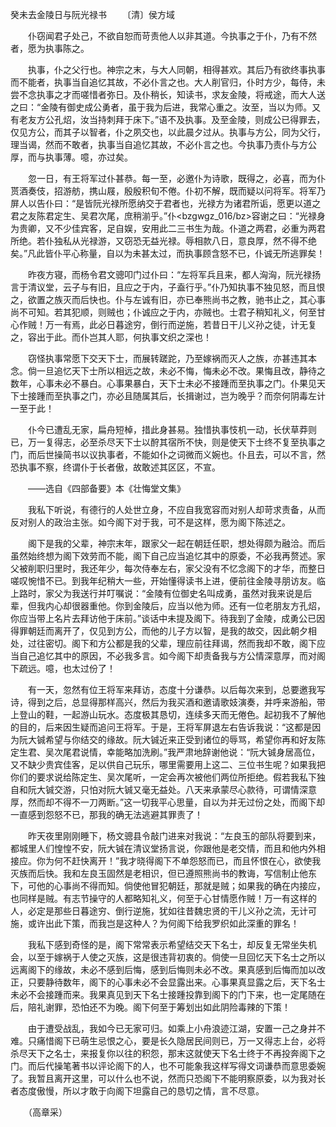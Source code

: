 癸未去金陵日与阮光禄书
　　〔清〕侯方域

　　仆窃闻君子处己，不欲自恕而苛责他人以非其道。今执事之于仆，乃有不然者，愿为执事陈之。

　　执事，仆之父行也。神宗之末，与大人同朝，相得甚欢。其后乃有欲终事执事而不能者，执事当自追忆其故，不必仆言之也。大人削官归，仆时方少，每侍，未尝不念执事之才而嗟惜者弥日。及仆稍长，知读书，求友金陵，将戒途，而大人送之曰：“金陵有御史成公勇者，虽于我为后进，我常心重之。汝至，当以为师。又有老友方公孔炤，汝当持刺拜于床下。”语不及执事。及至金陵，则成公已得罪去，仅见方公，而其子以智者，仆之夙交也，以此晨夕过从。执事与方公，同为父行，理当谒，然而不敢者，执事当自追忆其故，不必仆言之也。今执事乃责仆与方公厚，而与执事薄。噫，亦过矣。

　　忽一日，有王将军过仆甚恭。每一至，必邀仆为诗歌，既得之，必喜，而为仆贳酒奏伎，招游舫，携山屐，殷殷积旬不倦。仆初不解，既而疑以问将军。将军乃屏人以告仆曰：“是皆阮光禄所愿纳交于君者也，光禄方为诸君所诟，愿更以道之君之友陈君定生、吴君次尾，庶稍湔乎。”仆<bzgwgz_016/bz>容谢之曰：“光禄身为贵卿，又不少佳宾客，足自娱，安用此二三书生为哉。仆道之两君，必重为两君所绝。若仆独私从光禄游，又窃恐无益光禄。辱相款八日，意良厚，然不得不绝矣。”凡此皆仆平心称量，自以为未甚太过，而执事顾含怒不已，仆诚无所逃罪矣！ 

　　昨夜方寝，而杨令君文骢叩门过仆曰：“左将军兵且来，都人洶洶，阮光禄扬言于清议堂，云子与有旧，且应之于内，子盍行乎。”仆乃知执事不独见怒，而且恨之，欲置之族灭而后快也。仆与左诚有旧，亦已奉熊尚书之教，驰书止之，其心事尚不可知。若其犯顺，则贼也；仆诚应之于内，亦贼也。士君子稍知礼义，何至甘心作贼！万一有焉，此必日暮途穷，倒行而逆施，若昔日干儿义孙之徒，计无复之，容出于此。而仆岂其人耶，何执事文织之深也！

　　窃怪执事常愿下交天下士，而展转蹉跎，乃至嫁祸而灭人之族，亦甚违其本念。倘一旦追忆天下士所以相远之故，未必不悔，悔未必不改。果悔且改，静待之数年，心事未必不暴白。心事果暴白，天下士未必不接踵而至执事之门。仆果见天下士接踵而至执事之门，亦必且随属其后，长揖谢过，岂为晚乎？而奈何阴毒左计一至于此！

　　仆今已遭乱无家，扁舟短棹，措此身甚易。独惜执事忮机一动，长伏草莽则已，万一复得志，必至杀尽天下士以酧其宿所不快，则是使天下士终不复至执事之门，而后世操简书以议执事者，不能如仆之词微而义婉也。仆且去，可以不言，然恐执事不察，终谓仆于长者傲，故敢述其区区，不宣。

　　——选自《四部备要》本《壮悔堂文集》　

　　我私下听说，有德行的人处世立身，不应自我宽容而对别人却苛求责备，从而反对别人的政治主张。如今阁下对于我，可不是这样，愿为阁下陈述之。

　　阁下是我的父辈，神宗末年，跟家父一起在朝廷任职，想处得颇为融洽。而后虽然始终想为阁下效劳而不能，阁下自己应当追忆其中的原委，不必我再赘述。家父被削职归里时，我还年少，每次侍奉左右，家父没有不忆念阁下的才华，而整日嗟叹惋惜不已。到我年纪稍大一些，开始懂得读书上进，便前往金陵寻朋访友。临上路时，家父为我送行并叮嘱说：“金陵有位御史名叫成勇，虽然对我来说是后辈，但我内心却很器重他。你到金陵后，应当以他为师。还有一位老朋友方孔炤，你应当带上名片去拜访他于床前。”谈话中未提及阁下。待我到了金陵，成勇公已因得罪朝廷而离开了，仅见到方公，而他的儿子方以智，是我的故交，因此朝夕相处，过往密切。阁下和方公都是我的父辈，理应前往拜谒，然而我却不敢，阁下应当自己追忆其中的原因，不必我多言。如今阁下却责备我与方公情深意厚，而对阁下疏远。噫，也太过份了！

　　有一天，忽然有位王将军来拜访，态度十分谦恭。以后每次来到，总要邀我写诗，得到之后，总显得那样高兴，然后为我买酒和邀请歌妓演奏，并呼来游船，带上登山的鞋，一起游山玩水。态度极其恳切，连续多天而无倦色。起初我不了解他的目的，后来因生疑而追问王将军。于是，王将军屏退左右告诉我说：“这都是因为阮大铖希望与你结交的缘故。阮大铖近来正受到诸位的辱骂，希望你再和好友陈定生君、吴次尾君说情，幸能略加洗刷。”我严肃地辞谢他说：“阮大铖身居高位，又不缺少贵宾佳客，足以供自己玩乐，哪里需要用上这二、三位书生呢？如果我把你们的要求说给陈定生、吴次尾听，一定会再次被他们两位所拒绝。假若我私下独自和阮大铖交游，只怕对阮大铖又毫无益处。八天来承蒙尽心款待，可谓情深意厚，然而却不得不一刀两断。”这一切我平心思量，自以为并无过份之处，而阁下却一直感到怨怒不已，那我的确无法逃避其罪责了！

　　昨天夜里刚刚睡下，杨文骢县令敲门进来对我说：“左良玉的部队将要到来，都城里人们惶惶不安，阮大铖在清议堂扬言说，你跟他是老交情，而且和他内外相接应。你为何不赶快离开！”我才晓得阁下不单怨怒而已，而且怀恨在心，欲使我灭族而后快。我和左良玉固然是老相识，但已遵照熊尚书的教诲，写信制止他东下，可他的心事尚不得而知。倘使他冒犯朝廷，那就是贼；如果我的确在内接应，也同样是贼。有志节操守的人都略知礼义，何至于心甘情愿作贼！万一有这样的人，必定是那些日暮途穷、倒行逆施，犹如往昔魏忠贤的干儿义孙之流，无计可施，或许出此下策，而我岂是这种人？为何阁下给我罗织如此深重的罪名！

　　我私下感到奇怪的是，阁下常常表示希望结交天下名士，却反复无常坐失机会，以至于嫁祸于人使之灭族，这是很违背初衷的。倘使一旦回忆天下名士之所以远离阁下的缘故，未必不感到后悔，感到后悔则未必不改。果真感到后悔而加以改正，只要静待数年，阁下的心事未必不会显露出来。心事果真显露之后，天下名士未必不会接踵而来。我果真见到天下名士接踵投靠到阁下的门下来，也一定尾随在后，陪礼谢罪，恐怕还不为晚。阁下何至于筹划出如此阴险毒辣的下策！

　　由于遭受战乱，我如今已无家可归。如乘上小舟浪迹江湖，安置一己之身并不难。只痛惜阁下已萌生忌恨之心，要是长久隐居民间则已，万一又得志上台，必将杀尽天下之名士，来报复你以往的积怨，那末这就使天下名士终于不再投奔阁下之门。而后代操笔著书以评论阁下的人，也不可能象我这样写得文词谦恭而意思委婉了。我暂且离开这里，可以什么也不说，然而只恐阁下不能明察原委，以为我对长者态度傲慢，所以才敢于向阁下坦露自己的恳切之情，言不尽意。

　　（高章采） 



